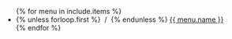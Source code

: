 <ul class="nav justify-content-center">
{% for menu in include.items %}
  <li class="nav-item">
    {% unless forloop.first %}
      &nbsp;/&nbsp;
    {% endunless %}
    <a
      href="{{ menu.link }}"
      class="nav-link{% if include.selected == menu.name %} active{% endif %}"
    >
      {{ menu.name }}
    </a>
  </li>
{% endfor %}
</ul>
